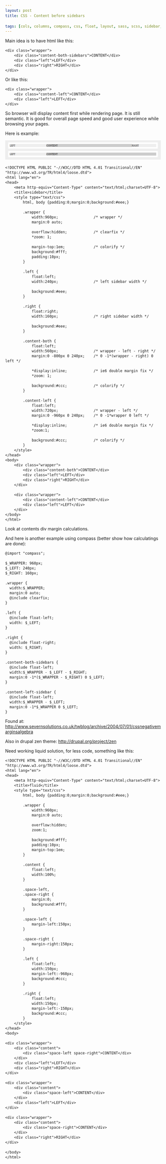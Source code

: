 ```yaml
---
layout: post
title: CSS - Content before sidebars

tags: [cols, columns, compass, css, float, layout, sass, scss, sidebar, wrapper]
---
```


Main idea is to have html like this:

    <div class="wrapper">
        <div class="content-both-sidebars">CONTENT</div>
        <div class="left">LEFT</div>
        <div class="right">RIGHT</div>
    </div>

Or like this:

    <div class="wrapper">
        <div class="content-left">CONTENT</div>
        <div class="left">LEFT</div>
    </div>

So browser will display content first while rendering page. It is still semantic. It is good for overall page speed and good user experience while browsing your pages.

Here is example:

![screenshot](/images/wp/129.png)

    <!DOCTYPE HTML PUBLIC "-//W3C//DTD HTML 4.01 Transitional//EN" "http://www.w3.org/TR/html4/loose.dtd">
    <html lang="en">
    <head>
        <meta http-equiv="Content-Type" content="text/html;charset=UTF-8">
        <title>sidebar</title>
        <style type="text/css">
            html, body {padding:0;margin:0;background:#eee;}

            .wrapper {
                width:960px;                /* wrapper */
                margin:0 auto;

                overflow:hidden;            /* clearfix */
                *zoom: 1;

                margin-top:1em;             /* colorify */
                background:#fff;
                padding:10px;
            }

            .left {
                float:left;
                width:240px;                /* left sidebar width */

                background:#eee;
            }

            .right {
                float:right;
                width:160px;                /* right sidebar width */

                background:#eee;
            }

            .content-both {
                float:left;
                width:560px;                /* wrapper - left - right */
                margin:0 -800px 0 240px;    /* 0 -1*(wrapper - right) 0 left */

                *display:inline;            /* ie6 double margin fix */
                *zoom: 1;

                background:#ccc;            /* colorify */
            }

            .content-left {
                float:left;
                width:720px;                /* wrapper - left */
                margin:0 -960px 0 240px;    /* 0 -1*wrapper 0 left */

                *display:inline;            /* ie6 double margin fix */
                *zoom:1;

                background:#ccc;            /* colorify */
            }
        </style>
    </head>
    <body>
        <div class="wrapper">
            <div class="content-both">CONTENT</div>
            <div class="left">LEFT</div>
            <div class="right">RIGHT</div>
        </div>

        <div class="wrapper">
            <div class="content-left">CONTENT</div>
            <div class="left">LEFT</div>
        </div>
    </body>
    </html>

Look at contents div margin calculations.

And here is another example using compass (better show how calculatings are done):

    @import "compass";

    $_WRAPPER: 960px;
    $_LEFT: 240px;
    $_RIGHT: 160px;

    .wrapper {
      width:$_WRAPPER;
      margin:0 auto;
      @include clearfix;
    }

    .left {
      @include float-left;
      width: $_LEFT;
    }

    .right {
      @include float-right;
      width: $_RIGHT;
    }

    .content-both-sidebars {
      @include float-left;
      width:$_WRAPPER - $_LEFT - $_RIGHT;
      margin:0 -1*($_WRAPPER - $_RIGHT) 0 $_LEFT;
    }

    .content-left-sidebar {
      @include float-left;
      width:$_WRAPPER - $_LEFT;
      margin:0 -1*$_WRAPPER 0 $_LEFT;
    }

Found at: http://www.severnsolutions.co.uk/twblog/archive/2004/07/01/cssnegativemarginsalgebra

Also in drupal zen theme: http://drupal.org/project/zen

Need working liquid solution, for less code, something like this:

    <!DOCTYPE HTML PUBLIC "-//W3C//DTD HTML 4.01 Transitional//EN" "http://www.w3.org/TR/html4/loose.dtd">
    <html lang="en">
    <head>
        <meta http-equiv="Content-Type" content="text/html;charset=UTF-8">
        <title>fluid</title>
        <style type="text/css">
            html, body {padding:0;margin:0;background:#eee;}

            .wrapper {
                width:960px;
                margin:0 auto;

                overflow:hidden;
                zoom:1;

                background:#fff;
                padding:10px;
                margin-top:1em;
            }

            .content {
                float:left;
                width:100%;
            }

            .space-left,
            .space-right {
                margin:0;
                background:#fff;
            }

            .space-left {
                margin-left:150px;
            }

            .space-right {
                margin-right:150px;
            }

            .left {
                float:left;
                width:150px;
                margin-left:-960px;
                background:#ccc;
            }

            .right {
                float:left;
                width:150px;
                margin-left:-150px;
                background:#ccc;
            }
        </style>
    </head>
    <body>

    <div class="wrapper">
        <div class="content">
            <div class="space-left space-right">CONTENT</div>
        </div>
        <div class="left">LEFT</div>
        <div class="right">RIGHT</div>
    </div>

    <div class="wrapper">
        <div class="content">
            <div class="space-left">CONTENT</div>
        </div>
        <div class="left">LEFT</div>
    </div>

    <div class="wrapper">
        <div class="content">
            <div class="space-right">CONTENT</div>
        </div>
        <div class="right">RIGHT</div>
    </div>

    </body>
    </html>
